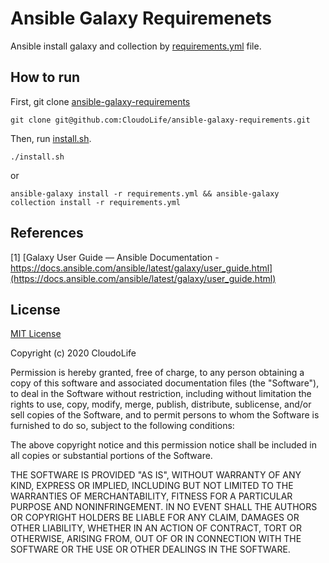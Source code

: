 # Ansible Galaxy Requiremenets

Ansible install galaxy and collection by [requirements.yml](./requirements.yml) file. 

## How to run

First, git clone [ansible-galaxy-requirements](.)

```shell
git clone git@github.com:CloudoLife/ansible-galaxy-requirements.git
```

Then, run [install.sh](./install.sh).
```shell
./install.sh
```

or 

```shell
ansible-galaxy install -r requirements.yml && ansible-galaxy collection install -r requirements.yml
```

## References

[1] [Galaxy User Guide — Ansible Documentation - https://docs.ansible.com/ansible/latest/galaxy/user_guide.html](https://docs.ansible.com/ansible/latest/galaxy/user_guide.html)

## License
[MIT License](./License)

Copyright (c) 2020 CloudoLife

Permission is hereby granted, free of charge, to any person obtaining a copy
of this software and associated documentation files (the "Software"), to deal
in the Software without restriction, including without limitation the rights
to use, copy, modify, merge, publish, distribute, sublicense, and/or sell
copies of the Software, and to permit persons to whom the Software is
furnished to do so, subject to the following conditions:

The above copyright notice and this permission notice shall be included in all
copies or substantial portions of the Software.

THE SOFTWARE IS PROVIDED "AS IS", WITHOUT WARRANTY OF ANY KIND, EXPRESS OR
IMPLIED, INCLUDING BUT NOT LIMITED TO THE WARRANTIES OF MERCHANTABILITY,
FITNESS FOR A PARTICULAR PURPOSE AND NONINFRINGEMENT. IN NO EVENT SHALL THE
AUTHORS OR COPYRIGHT HOLDERS BE LIABLE FOR ANY CLAIM, DAMAGES OR OTHER
LIABILITY, WHETHER IN AN ACTION OF CONTRACT, TORT OR OTHERWISE, ARISING FROM,
OUT OF OR IN CONNECTION WITH THE SOFTWARE OR THE USE OR OTHER DEALINGS IN THE
SOFTWARE.